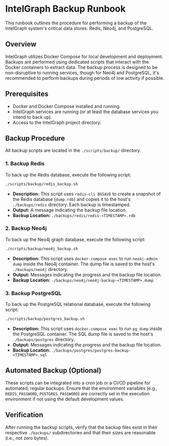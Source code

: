 # IntelGraph Backup Runbook

This runbook outlines the procedure for performing a backup of the IntelGraph system's critical data stores: Redis, Neo4j, and PostgreSQL.

## Overview

IntelGraph utilizes Docker Compose for local development and deployment. Backups are performed using dedicated scripts that interact with the Docker containers to extract data. The backup process is designed to be non-disruptive to running services, though for Neo4j and PostgreSQL, it's recommended to perform backups during periods of low activity if possible.

## Prerequisites

*   Docker and Docker Compose installed and running.
*   IntelGraph services are running (or at least the database services you intend to back up).
*   Access to the IntelGraph project directory.

## Backup Procedure

All backup scripts are located in the `./scripts/backup/` directory.

### 1. Backup Redis

To back up the Redis database, execute the following script:

```bash
./scripts/backup/redis_backup.sh
```

*   **Description:** This script uses `redis-cli BGSAVE` to create a snapshot of the Redis database (`dump.rdb`) and copies it to the host's `./backups/redis` directory. Each backup is timestamped.
*   **Output:** A message indicating the backup file location.
*   **Backup Location:** `./backups/redis/redis-<TIMESTAMP>.rdb`

### 2. Backup Neo4j

To back up the Neo4j graph database, execute the following script:

```bash
./scripts/backup/neo4j_backup.sh
```

*   **Description:** This script uses `docker-compose exec` to run `neo4j-admin dump` inside the Neo4j container. The dump file is saved to the host's `./backups/neo4j` directory.
*   **Output:** Messages indicating the progress and the backup file location.
*   **Backup Location:** `./backups/neo4j/neo4j-backup-<TIMESTAMP>.dump`

### 3. Backup PostgreSQL

To back up the PostgreSQL relational database, execute the following script:

```bash
./scripts/backup/postgres_backup.sh
```

*   **Description:** This script uses `docker-compose exec` to run `pg_dump` inside the PostgreSQL container. The SQL dump file is saved to the host's `./backups/postgres` directory.
*   **Output:** Messages indicating the progress and the backup file location.
*   **Backup Location:** `./backups/postgres/postgres-backup-<TIMESTAMP>.sql`

## Automated Backup (Optional)

These scripts can be integrated into a cron job or a CI/CD pipeline for automated, regular backups. Ensure that the environment variables (e.g., `REDIS_PASSWORD`, `POSTGRES_PASSWORD`) are correctly set in the execution environment if not using the default development values.

## Verification

After running the backup scripts, verify that the backup files exist in their respective `./backups/` subdirectories and that their sizes are reasonable (i.e., not zero bytes).

